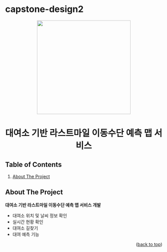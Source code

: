 # capstone-design2
<div align="center">

  <img width="300" height="300" src="mbti.jpg">
  <h1 align="center">대여소 기반 라스트마일 이동수단 예측 맵 서비스</h1>

</div>             

## Table of Contents

1. [About The Project](#about-the-project)

<!-- ABOUT THE PROJECT -->
## About The Project

**대여소 기반 라스트마일 이동수단 예측 맵 서비스 개발**
* 대여소 위치 및 날씨 정보 확인
* 실시간 현황 확인
* 대여소 길찾기
* 대여 예측 기능

<p align="right">(<a href="#top">back to top</a>)</p>
